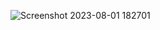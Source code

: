 ![Screenshot 2023-08-01 182701](https://github.com/brianhoangnhatnguyen/web_development/assets/137119949/ef3d8966-d993-49fd-8389-d5e98a4dfd83)
